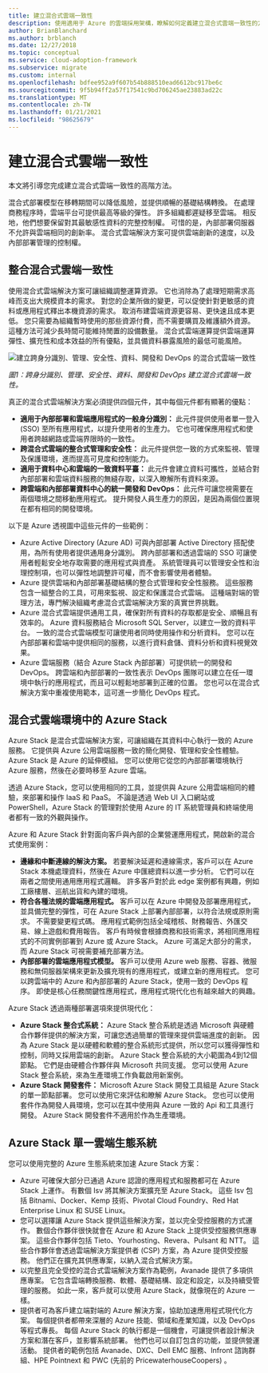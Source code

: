 ```yaml
---
title: 建立混合式雲端一致性
description: 使用適用于 Azure 的雲端採用架構，瞭解如何定義建立混合式雲端一致性的方法。
author: BrianBlanchard
ms.author: brblanch
ms.date: 12/27/2018
ms.topic: conceptual
ms.service: cloud-adoption-framework
ms.subservice: migrate
ms.custom: internal
ms.openlocfilehash: bdfee952a9f607b54b888510ead6612bc917be6c
ms.sourcegitcommit: 9f5b94ff2a57f17541c9bd706245ae23883ad22c
ms.translationtype: MT
ms.contentlocale: zh-TW
ms.lasthandoff: 01/21/2021
ms.locfileid: "98625679"
---
```

<!-- cSpell:ignore ISVs Bitnami Yourhosting Revera Avanade Pulsant PricewaterhouseCoopers Pointnext -->

# <a name="create-hybrid-cloud-consistency"></a>建立混合式雲端一致性

本文將引導您完成建立混合式雲端一致性的高階方法。

混合式部署模型在移轉期間可以降低風險，並提供順暢的基礎結構轉換。 在處理商務程序時，雲端平台可提供最高等級的彈性。 許多組織都遲疑移至雲端。 相反地，他們想要保留對其最敏感性資料的完整控制權。 可惜的是，內部部署伺服器不允許與雲端相同的創新率。 混合式雲端解決方案可提供雲端創新的速度，以及內部部署管理的控制權。

## <a name="integrate-hybrid-cloud-consistency"></a>整合混合式雲端一致性

使用混合式雲端解決方案可讓組織調整運算資源。 它也消除為了處理短期需求高峰而支出大規模資本的需求。 對您的企業所做的變更，可以促使針對更敏感的資料或應用程式釋出本機資源的需求。 取消布建雲端資源更容易、更快速且成本更低。 您只需要為組織暫時使用的那些資源付費，而不需要購買及維護額外資源。 這種方法可減少長時間可能維持閒置的設備數量。 混合式雲端運算提供雲端運算彈性、擴充性和成本效益的所有優點，並具備資料暴露風險的最低可能風險。

![建立跨身分識別、管理、安全性、資料、開發和 DevOps 的混合式雲端一致性](../../_images/hybrid-consistency.png)

_圖1：跨身分識別、管理、安全性、資料、開發和 DevOps 建立混合式雲端一致性。_

真正的混合式雲端解決方案必須提供四個元件，其中每個元件都有顯著的優點：

- **適用于內部部署和雲端應用程式的一般身分識別：** 此元件提供使用者單一登入 (SSO) 至所有應用程式，以提升使用者的生產力。 它也可確保應用程式和使用者跨越網路或雲端界限時的一致性。
- **跨混合式雲端的整合式管理和安全性：** 此元件提供您一致的方式來監視、管理及保護環境，進而提高可見度和控制能力。
- **適用于資料中心和雲端的一致資料平臺：** 此元件會建立資料可攜性，並結合對內部部署和雲端資料服務的無縫存取，以深入瞭解所有資料來源。
- **跨雲端和內部部署資料中心的統一開發和 DevOps：** 此元件可讓您視需要在兩個環境之間移動應用程式。 提升開發人員生產力的原因，是因為兩個位置現在都有相同的開發環境。

以下是 Azure 透視圖中這些元件的一些範例：

- Azure Active Directory (Azure AD) 可與內部部署 Active Directory 搭配使用，為所有使用者提供通用身分識別。 跨內部部署和透過雲端的 SSO 可讓使用者輕鬆安全地存取需要的應用程式與資產。 系統管理員可以管理安全性和治理控制項，也可以彈性地調整許可權，而不會影響使用者體驗。
- Azure 提供雲端和內部部署基礎結構的整合式管理和安全性服務。 這些服務包含一組整合的工具，可用來監視、設定和保護混合式雲端。 這種端對端的管理方法，專門解決組織考慮混合式雲端解決方案的真實世界挑戰。
- Azure 混合式雲端提供通用工具，確保對所有資料的存取都是安全、順暢且有效率的。 Azure 資料服務結合 Microsoft SQL Server，以建立一致的資料平台。 一致的混合式雲端模型可讓使用者同時使用操作和分析資料。 您可以在內部部署和雲端中提供相同的服務，以進行資料倉儲、資料分析和資料視覺效果。
- Azure 雲端服務（結合 Azure Stack 內部部署）可提供統一的開發和 DevOps。 跨雲端和內部部署的一致性表示 DevOps 團隊可以建立在任一環境中執行的應用程式，而且可以輕鬆地部署到正確的位置。 您也可以在混合式解決方案中重複使用範本，這可進一步簡化 DevOps 程式。

## <a name="azure-stack-in-a-hybrid-cloud-environment"></a>混合式雲端環境中的 Azure Stack

Azure Stack 是混合式雲端解決方案，可讓組織在其資料中心執行一致的 Azure 服務。 它提供與 Azure 公用雲端服務一致的簡化開發、管理和安全性體驗。 Azure Stack 是 Azure 的延伸模組。 您可以使用它從您的內部部署環境執行 Azure 服務，然後在必要時移至 Azure 雲端。

透過 Azure Stack，您可以使用相同的工具，並提供與 Azure 公用雲端相同的體驗，來部署和操作 IaaS 和 PaaS。 不論是透過 Web UI 入口網站或 PowerShell，Azure Stack 的管理對於使用 Azure 的 IT 系統管理員和終端使用者都有一致的外觀與操作。

Azure 和 Azure Stack 針對面向客戶與內部的企業營運應用程式，開啟新的混合式使用案例：

- **邊緣和中斷連線的解決方案。** 若要解決延遲和連線需求，客戶可以在 Azure Stack 本機處理資料，然後在 Azure 中匯總資料以進一步分析。 它們可以在兩者之間使用通用應用程式邏輯。 許多客戶對於此 edge 案例都有興趣，例如工廠樓層、巡航出貨和內建的環境。
- **符合各種法規的雲端應用程式。** 客戶可以在 Azure 中開發及部署應用程式，並具備完整的彈性，可在 Azure Stack 上部署內部部署，以符合法規或原則需求。 不需要變更程式碼。 應用程式範例包括全域稽核、財務報告、外匯交易、線上遊戲和費用報告。 客戶有時候會根據商務和技術需求，將相同應用程式的不同實例部署到 Azure 或 Azure Stack。 Azure 可滿足大部分的需求，而 Azure Stack 可視需要補充部署方法。
- **內部部署的雲端應用程式模型。** 客戶可以使用 Azure web 服務、容器、微服務和無伺服器架構來更新及擴充現有的應用程式，或建立新的應用程式。 您可以跨雲端中的 Azure 和內部部署的 Azure Stack，使用一致的 DevOps 程序。 即使是核心任務關鍵性應用程式，應用程式現代化也有越來越大的興趣。

Azure Stack 透過兩種部署選項來提供現代化：

- **Azure Stack 整合式系統：** Azure Stack 整合系統是透過 Microsoft 與硬體合作夥伴提供的解決方案，可讓您透過簡單的管理來提供雲端進度的創新。 因為 Azure Stack 是以硬體和軟體的整合系統形式提供，所以您可以獲得彈性和控制，同時又採用雲端的創新。 Azure Stack 整合系統的大小範圍為4到12個節點。 它們是由硬體合作夥伴與 Microsoft 共同支援。 您可以使用 Azure Stack 整合系統，來為生產環境工作負載啟用新案例。
- **Azure Stack 開發套件：** Microsoft Azure Stack 開發工具組是 Azure Stack 的單一節點部署。 您可以使用它來評估和瞭解 Azure Stack。 您也可以使用套件作為開發人員環境，您可以在其中使用與 Azure 一致的 Api 和工具進行開發。 Azure Stack 開發套件不適用於作為生產環境。

## <a name="azure-stack-one-cloud-ecosystem"></a>Azure Stack 單一雲端生態系統

您可以使用完整的 Azure 生態系統來加速 Azure Stack 方案：

<!-- docutune:casing ISVs Bitnami DXC EMC Infront Yourhosting Revera Avanade Pulsant PWC PricewaterhouseCoopers Tieto NTT "Kemp Technologies" "Pivotal Cloud Foundry" -->
<!-- cSpell:ignore ISVs Bitnami Infront Kemp Yourhosting Revera Avanade Pulsant PricewaterhouseCoopers Tieto -->

- Azure 可確保大部分已通過 Azure 認證的應用程式和服務都可在 Azure Stack 上運作。 有數個 Isv 將其解決方案擴充至 Azure Stack。 這些 Isv 包括 Bitnami、Docker、Kemp 技術、Pivotal Cloud Foundry、Red Hat Enterprise Linux 和 SUSE Linux。
- 您可以選擇讓 Azure Stack 提供這些解決方案，並以完全受控服務的方式運作。 數個合作夥伴很快就會在 Azure 和 Azure Stack 上提供受控服務供應專案。 這些合作夥伴包括 Tieto、Yourhosting、Revera、Pulsant 和 NTT。 這些合作夥伴會透過雲端解決方案提供者 (CSP) 方案，為 Azure 提供受控服務。 他們正在擴充其供應專案，以納入混合式解決方案。
- 以完整且完全受控的混合式雲端解決方案作為範例，Avanade 提供了多項供應專案。 它包含雲端轉換服務、軟體、基礎結構、設定和設定，以及持續受管理的服務。 如此一來，客戶就可以使用 Azure Stack，就像現在的 Azure 一樣。
- 提供者可為客戶建立端對端的 Azure 解決方案，協助加速應用程式現代化方案。 每個提供者都帶來深層的 Azure 技能、領域和產業知識，以及 DevOps 等程式專長。 每個 Azure Stack 的執行都是一個機會，可讓提供者設計解決方案和潛在客戶，並影響系統部署。 他們也可以自訂包含的功能，並提供營運活動。 提供者的範例包括 Avanade、DXC、Dell EMC 服務、Infront 諮詢群組、HPE Pointnext 和 PWC (先前的 PricewaterhouseCoopers) 。
